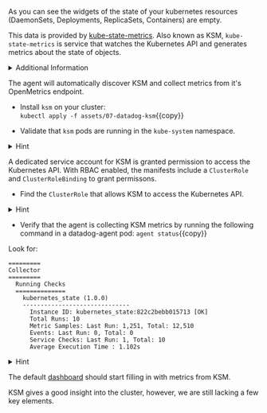 As you can see the widgets of the state of your kubernetes resources (DaemonSets, Deployments, ReplicaSets, Containers) are empty.

This data is provided by [kube-state-metrics](https://github.com/kubernetes/kube-state-metrics). Also known as KSM, `kube-state-metrics` is service that watches the Kubernetes API and generates metrics about the state of objects.

<details>
<summary>Additional Information</summary>
You can find the official Datadog documentation [here](https://docs.datadoghq.com/integrations/kubernetes/#setup-kubernetes-state) for the check.
</details>

The agent will automatically discover KSM and collect metrics from it's OpenMetrics endpoint.

* Install `ksm` on your cluster: <br/>
`kubectl apply -f assets/07-datadog-ksm`{{copy}}

* Validate that `ksm` pods are running in the `kube-system` namespace.

<details>
<summary>Hint</summary>
The `-n` flag to `kubectl` change the namespace of your query.
</details>

A dedicated service account for KSM is granted permission to access the Kubernetes API. With RBAC enabled, the manifests include a `ClusterRole` and `ClusterRoleBinding` to grant permissons.

* Find the `ClusterRole` that allows KSM to access the Kubernetes API.
<details>
<summary>Hint</summary>
`kubectl get clusterrole` prints a list of `ClusterRole` objects in the cluster. <br/> <br/>

`kubectl get clusterrolebinding` prints a list of `ClusterRoleBinding` objects in the cluster. <br/> <br/>

`kubectl describe clusterrolebinding` prints details about a `ClusterRoleBinding`, including the subjects it binds to.
</details>


* Verify that the agent is collecting KSM metrics by running the following command in a datadog-agent pod:
`agent status`{{copy}}

Look for:
```
=========
Collector
=========
  Running Checks
  ==============
    kubernetes_state (1.0.0)
    ------------------------------
      Instance ID: kubernetes_state:822c2bebb015713 [OK]
      Total Runs: 10
      Metric Samples: Last Run: 1,251, Total: 12,510
      Events: Last Run: 0, Total: 0
      Service Checks: Last Run: 1, Total: 10
      Average Execution Time : 1.102s
```

<details>
<summary>Hint</summary>
Agent checks are performed by the agent running on the same node as the target. <br/> <br/>

Since it has no tolerations, KSM will always be running on the worker node, `node01`. <br/> <br/>

`kubectl get po -owide`{{copy}} prints information about all pods in the current namespace, including the target node. <br/> <br/>

`kubectl exec -it <pod-name> <command>`{{copy}} executes a command in an interactive tty attached to the target pod.
</details>

The default [dashboard](https://app.datadoghq.com/screen/integration/86) should start filling in with metrics from KSM.

KSM gives a good insight into the cluster, however, we are still lacking a few key elements.
